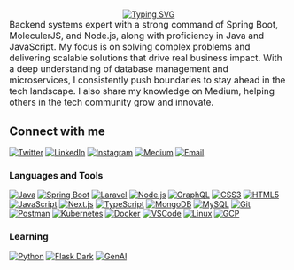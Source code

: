 #

<!-- markdownlint-disable MD033 -->
<div align="center">
  <a href="https://git.io/typing-svg">
    <img src="https://readme-typing-svg.demolab.com?font=baskerville&weight=900&size=25&pause=1000&color=F5F7EC&width=435&lines=Hi+%F0%9F%91%8B%2C+I'm+Yuvraj+Angad+Singh" alt="Typing SVG">
  </a>
</div>

<div style="font-size: 16px;">
  Backend systems expert with a strong command of Spring Boot, MoleculerJS, and Node.js, along with proficiency in Java and JavaScript. My focus is on solving complex problems and delivering scalable solutions that drive real business impact. With a deep understanding of database management and microservices, I consistently push boundaries to stay ahead in the tech landscape. I also share my knowledge on Medium, helping others in the tech community grow and innovate.
</div>

<!-- markdownlint-enable MD033 -->

## Connect with me

[![Twitter](https://img.icons8.com/?size=48&id=fJp7hepMryiw&format=png&color=ffffff)](https://twitter.com/yuvrajangads)
[![LinkedIn](https://img.icons8.com/fluency/48/null/linkedin-circled.png)](https://linkedin.com/in/yuvrajangadsingh)
[![Instagram](https://img.icons8.com/3d-fluency/48/null/instagram-new.png)](https://instagram.com/yuvrajangadsingh)
[![Medium](https://img.icons8.com/ios-filled/48/null/medium-monogram--v1.png)](https://medium.com/@yuvrajangad.s/subscribe)
[![Email](https://img.icons8.com/ios-filled/48/null/email.png)](mailto:contact@yuvrajangadsingh.com)

### Languages and Tools

[![Java](https://img.icons8.com/fluency/48/null/java-coffee-cup-logo.png)](https://www.java.com)
[![Spring Boot](https://img.icons8.com/color/48/null/spring-logo.png)](https://spring.io/projects/spring-boot)
[![Laravel](https://img.icons8.com/external-tal-revivo-color-tal-revivo/48/null/external-laravel-is-a-free-open-source-php-web-framework-logo-color-tal-revivo.png)](https://laravel.com/)
[![Node.js](https://img.icons8.com/fluency/48/null/node-js.png)](https://nodejs.org)
[![GraphQL](https://img.icons8.com/color/48/null/graphql.png)](https://graphql.org)
[![CSS3](https://img.icons8.com/color/48/null/css3.png)](https://www.w3schools.com/css/)
[![HTML5](https://img.icons8.com/color/48/null/html-5--v1.png)](https://www.w3.org/html/)
[![JavaScript](https://img.icons8.com/color/48/null/javascript--v1.png)](https://developer.mozilla.org/en-US/docs/Web/JavaScript)
[![Next.js](https://img.icons8.com/color/48/null/nextjs.png)](https://nextjs.org/)
[![TypeScript](https://img.icons8.com/fluency/48/null/typescript--v1.png)](https://www.typescriptlang.org/)
[![MongoDB](https://img.icons8.com/color/48/null/mongodb.png)](https://www.mongodb.com/)
[![MySQL](https://img.icons8.com/color/48/null/mysql-logo.png)](https://www.mysql.com/)
[![Git](https://img.icons8.com/color/48/null/git.png)](https://git-scm.com/)
[![Postman](https://img.icons8.com/external-tal-revivo-color-tal-revivo/48/null/external-postman-is-the-only-complete-api-development-environment-logo-color-tal-revivo.png)](https://postman.com)
[![Kubernetes](https://img.icons8.com/color/48/null/kubernetes.png)](https://kubernetes.io/)
[![Docker](https://img.icons8.com/fluency/48/null/docker.png)](https://docker.com/)
[![VSCode](https://img.icons8.com/color/48/null/visual-studio-code-2019.png)](https://code.visualstudio.com/)
[![Linux](https://img.icons8.com/color/48/null/linux--v1.png)](https://www.linux.org/)
[![GCP](https://img.icons8.com/color/48/null/google-cloud.png)](https://cloud.google.com/)

### Learning

[![Python](https://img.icons8.com/color/48/null/python.png)](https://www.python.org/)
[![Flask Dark](https://img.icons8.com/ios-filled/48/null/flask.png)](https://flask.palletsprojects.com/)
[![GenAI](https://img.icons8.com/color/48/null/artificial-intelligence.png)](https://cloud.google.com/ai/generative-ai)

<!--- ![Visitors](https://komarev.com/ghpvc/?username=yuvrajangadsingh&label=VISITORS&color=blue&style=for-the-badge) -->


<!--- ![Jokes Card](https://readme-jokes.vercel.app/api) -->
